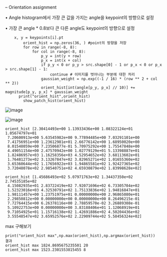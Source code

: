 – Orientation assignment 

• Angle histogram에서 가장 큰 값을 가지는 angle을 keypoint의 방향으로 설정

• 가장 큰 angle * 0.8보다 큰 다른 angle도 keypoint의 방향으로 설정



```
    x, y = keypoints[i].pt
        orient_hist = np.zeros(36, ) #point의 방향을 저장
        for row in range(-8, 8):
            for col in range(-8, 8):
                p_y = int(y + row)
                p_x = int(x + col)
                if p_y < 0 or p_y > src.shape[0] - 1 or p_x < 0 or p_x > src.shape[1] - 1:
                    continue # 이미지를 벗어나는 부분에 대한 처리
                gaussian_weight = np.exp((-1 / 16) * (row ** 2 + col ** 2))
                orient_hist[int(angle[p_y, p_x] // 10)] += magnitude[p_y, p_x] * gaussian_weight
      print("orient_hist",orient_hist)
        show_patch_hist(orient_hist)
```

![image](https://user-images.githubusercontent.com/49177223/138601569-64627e07-3195-4bff-951a-0e30a149f852.png)

![image](https://user-images.githubusercontent.com/49177223/138601576-ac3613df-6b96-4aca-a96f-5a968a297c54.png)

```
orient_hist [2.30414493e+00 1.13933436e+00 1.08322124e+01 1.05674797e+01
 7.20600913e+00 5.63545982e+00 9.77894485e+00 7.03291101e+00
 7.41756951e+00 1.23612981e+01 2.66776142e+00 1.68950020e+00
 8.01548059e+00 7.23506877e-01 5.70975292e+00 1.75547848e+00
 4.49051154e+00 2.47570942e+00 1.02779129e+01 5.13398887e+01
 1.82486957e+03 1.16258356e+03 4.52954652e+02 3.68113602e+01
 1.76481273e+02 3.13267847e+02 3.82965271e+02 1.01655360e+02
 3.65360644e+02 1.17656922e+03 1.94865581e+02 1.92427365e+02
 3.72048078e+02 2.98540751e+02 4.65930879e+02 1.83998628e+02]
```

```
orient_hist [1.45686493e+02 5.07971763e+02 1.34437350e+02 2.74535185e+02
 4.15082935e+01 2.83722419e+02 7.92071696e+02 6.73305704e+02
 1.52323016e+03 4.32530791e+02 1.75133836e+02 1.94816847e+01
 1.98111457e+00 1.23751975e+01 0.00000000e+00 2.96865080e+01
 2.29850812e+00 0.00000000e+00 0.00000000e+00 8.26496215e-01
 7.72764415e+00 6.26378116e+00 2.78859570e-02 3.26889308e-01
 5.10922753e+00 0.00000000e+00 3.83188406e+01 1.12068919e+01
 9.71054925e+01 1.15716138e+02 1.42691886e+02 4.50204436e+02
 3.55548547e+02 3.65952576e+02 2.22909744e+02 5.58456324e+02]
```





max 구해보기

```
print("orient_hist max",np.max(orient_hist),np.argmax(orient_hist))
결과
orient_hist max 1824.8695675235501 20
orient_hist max 1523.2301553815455 8
```



```

```

